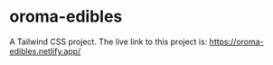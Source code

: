 # oroma-edibles
A Tailwind CSS project.
The live link to this project is:
https://oroma-edibles.netlify.app/
